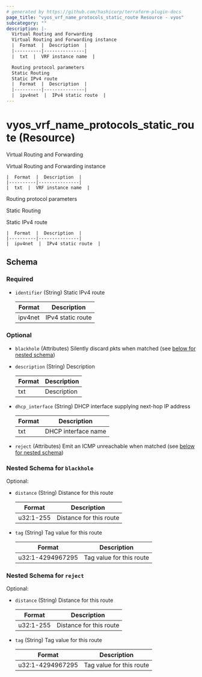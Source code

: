 ```yaml
---
# generated by https://github.com/hashicorp/terraform-plugin-docs
page_title: "vyos_vrf_name_protocols_static_route Resource - vyos"
subcategory: ""
description: |-
  Virtual Routing and Forwarding
  Virtual Routing and Forwarding instance
  |  Format  |  Description  |
  |----------|---------------|
  |  txt  |  VRF instance name  |

  Routing protocol parameters
  Static Routing
  Static IPv4 route
  |  Format  |  Description  |
  |----------|---------------|
  |  ipv4net  |  IPv4 static route  |
---
```


# vyos_vrf_name_protocols_static_route (Resource)

Virtual Routing and Forwarding

Virtual Routing and Forwarding instance

    |  Format  |  Description  |
    |----------|---------------|
    |  txt  |  VRF instance name  |

Routing protocol parameters

Static Routing

Static IPv4 route

    |  Format  |  Description  |
    |----------|---------------|
    |  ipv4net  |  IPv4 static route  |



<!-- schema generated by tfplugindocs -->
## Schema

### Required

- `identifier` (String) Static IPv4 route

    |  Format  |  Description  |
    |----------|---------------|
    |  ipv4net  |  IPv4 static route  |

### Optional

- `blackhole` (Attributes) Silently discard pkts when matched (see [below for nested schema](#nestedatt--blackhole))
- `description` (String) Description

    |  Format  |  Description  |
    |----------|---------------|
    |  txt  |  Description  |
- `dhcp_interface` (String) DHCP interface supplying next-hop IP address

    |  Format  |  Description  |
    |----------|---------------|
    |  txt  |  DHCP interface name  |
- `reject` (Attributes) Emit an ICMP unreachable when matched (see [below for nested schema](#nestedatt--reject))

<a id="nestedatt--blackhole"></a>
### Nested Schema for `blackhole`

Optional:

- `distance` (String) Distance for this route

    |  Format  |  Description  |
    |----------|---------------|
    |  u32:1-255  |  Distance for this route  |
- `tag` (String) Tag value for this route

    |  Format  |  Description  |
    |----------|---------------|
    |  u32:1-4294967295  |  Tag value for this route  |


<a id="nestedatt--reject"></a>
### Nested Schema for `reject`

Optional:

- `distance` (String) Distance for this route

    |  Format  |  Description  |
    |----------|---------------|
    |  u32:1-255  |  Distance for this route  |
- `tag` (String) Tag value for this route

    |  Format  |  Description  |
    |----------|---------------|
    |  u32:1-4294967295  |  Tag value for this route  |
